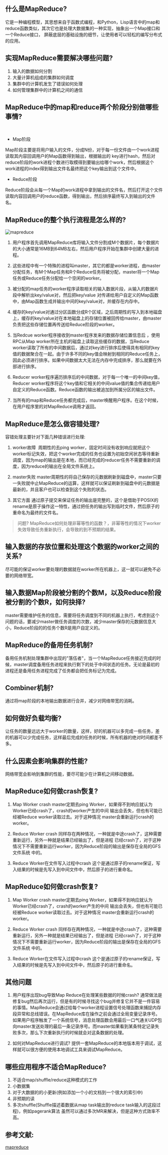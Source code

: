 ##  什么是MapReduce?

​它是一种编程模型，其思想来自于函数式编程，和Python，Lisp语言中的map和reduce函数类似，其次它也是处理大数据集的一种实现，抽象出一个Map接口和一个Reduce接口，
屏蔽底层的基础设施的细节，让使用者可以轻松的编写分布式的应用。

## 实现MapReduce需要解决哪些问题?

1. 输入的数据如何分割
2. 大量计算机组成的集群如何调度
3. 集群中的计算机发生了错误如何处理
4. 如何管理集群中的计算机之间的通信

## MapReduce中的map和reduce两个阶段分别做哪些事情?
  ​

  * Map阶段

  Map阶段主要是将用户输入的文件，分成N份，对于每一份文件由一个work进程读取其内容回调用户的Map函数得到输出，根据输出的 key进行hash，然后对reduce阶段的work进程个数进行取模得到要输出给哪个work，然后根据这个work进程的index得到输出文件名最终把这个key输出到这个文件中。

  * Reduce阶段

  Reduce阶段会从每一个Map的work进程中拿到输出的文件名，然后打开这个文件读取内容回调用户的reduce函数，得到输出，然后排序最终写入到输出的文件名。


## MapReduce的整个执行流程是怎么样的?

  ![mapreduce](mapreduce.png)


1. 用户程序首先调用MapReduce库将输入文件分割成M个数据片，每个数据片的大小通常是16MB到64MB左右，然后用户程序开始在集群中创建大量的进程。

2. 这些进程中有一个特殊的进程叫master，其它的都是worker进程，由master分配任务，有M个Map任务和R个Reduce任务将被分配，master将一个Map任务或Reduce任务分配给一个空闲的worker。

3. 被分配的map任务的worker程序读取相关的输入数据片段，从输入的数据片段中解析出key/value对，然后把key/value 对传递给用户自定义的Map函数中，由Map函数生成并输出中间的key/value对，并缓存在内存中。

4. 缓存的key/value对通过分区函数分成R个区域，之后周期性的写入到本地磁盘上，缓存的key/value对在本地磁盘上的存储位置被回传给master，由master负责把这些存储位置再传送给Reduce阶段的worker。

5. 当Redcue worker程序接收到master程序发来的数据存储位置信息后 ，使用RPC从Map worker所在主机的磁盘上读取这些缓存的数据，当Reduce worker读取了所有的中间数据后，通过对key进行排序后使得具有相同的key值的数据聚合在一起。由于许多不同的key值会映射到相同的Reduce任务上，因此必须进行排序。如果中间数据太大无法在内存中完成排序，那么就要在外部进行排序。

6. Reducer worker程序遍历排序后的中间数据，对于每一个唯一的中间key值，Reducer worker程序将这个key值和它相关的中间value值的集合传递给用户自定义的Reduce函数。Reduce函数的输出被追加到所属分区的输出文件。

7. 当所有的map和Reduce任务都完成后，master唤醒用户程序。在这个时候，在用户程序里的对MapReduce调用才返回。

## MapReduce是怎么做容错处理?

容错处理主要针对下面几种错误进行处理:

1. worker故障
​
周期性的去ping worker，固定时间没有收到响应就把这个worker标记失效，把这个worker完成的任务也设置为初始空闲状态等待重新调度，因为map的输出是在本地，而已经完成的reducer任务不需要重新的调度，因为reduce的输出在全局文件系统上。

2. master失败
master周期性的将自己保存的元数据刷新到磁盘中，master只要一失败就中止MapReduce的运算，这样就可以保证刷新到磁盘中的元数据是最新的，并且客户也可以检查到这个失败的状态。

3. 其它方面
通过原子提交来保证任务的输出是完整的，这个是借助于POSIX的rename是原子操作这一特性，通过把任务的输出写到临时文件，然后原子的重命名为最终的文件名。

> 问题? MapReduce如何处理非幂等性的函数？，非幂等性的情况下worker失效导致任务重新执行，会导致的到不预期的结果。

## 输入数据的存放位置和处理这个数据的worker之间的关系?

尽可能的保证worker要处理的数据就在worker所在机器上，这一就可以避免不必要的网络带宽。

## 输入数据Map阶段被分割的个数M，以及Reduce阶段被分割的个数R，如何抉择?

master需要维护任务的信息，需要将任务调度到不同的机器上执行，考虑到这个问题的话，要减少master做任务调度的次数，减少master保存的元数据信息大小，Reduce阶段的的任务个数R是用户自定义的。

## MapReduce的备用任务机制?

​    备用任务机制处理集群中出现的"落伍者"，当一个MapReduce任务接近完成的时候，master调度备用任务进程来执行剩下的处于中间状态的任务。无论是最初的进程还是备用任务进程完成了任务都会把任务标记为完成。

## Combiner机制?

通过将map阶段的本地输出数据进行合并，减少对网络带宽的消耗。

## 如何做好负载均衡?

让任务的数量远远大于worker的数量，这样，好的机器可以多完成一些任务，差的机器可以少完成任务，这样最后完成的任务的时候，所有机器的绝对时间都差不多。

## 什么因素会影响集群的性能?

网络带宽会影响到集群的性能，要尽可能少在计算机之间移动数据。

## MapReduce如何做crash恢复?
1. Map Worker crash
  master定期去ping Worker，如果得不到响应就认为Worker已经crash了，crash的worker产生的中间
  输出会丢失，但也有可能已经被Reduce worker读取过去。对于这种情况 master会重新运行crash的worker。

2. Reduce Worker crash
  同样存在两种情况，一种就是中途crash了，这种需要重新运行，另外一种就是结果已经输出了，但是进程
  已经crash了，对于这种情况下不需要重新运行worker，因为Reduce阶段的输出是保存在全局的GFS文件系统
  中的。

3. Reduce Worker在文件写入过程中crash
  这个是通过原子的rename保证，写入结果的时候是先写入到中间文件中，然后原子的进行重命名。

## MapReduce如何做crash恢复?
1. Map Worker crash
  master定期去ping Worker，如果得不到响应就认为Worker已经crash了，crash的worker产生的中间
  输出会丢失，但也有可能已经被Reduce worker读取过去。对于这种情况 master会重新运行crash的worker。

2. Reduce Worker crash
  同样存在两种情况，一种就是中途crash了，这种需要重新运行，另外一种就是结果已经输出了，但是进程
  已经crash了，对于这种情况下不需要重新运行worker，因为Reduce阶段的输出是保存在全局的GFS文件系统
  中的。

3. Reduce Worker在文件写入过程中crash
  这个是通过原子的rename保证，写入结果的时候是先写入到中间文件中，然后原子的进行重命名。

## 其他问题
1. 用户程序出现bug导致Map Reduce在处理某些数据的时候crash?
   通常做法是修复bug然后再次运行，但是有的时候寻找这个bug并修复它并不是一件容易的事情。MapReduce会通过给每个worker进程设置信号处理函数来捕捉内存段异常和总线错误。在MapReduce库在操作之前会通过全局变量记录序号。
   如果用户程序触发了一个系统信号，消息处理函数会用最后一口气通关UDP包向master发送处理的最后一条记录序号。而master如果看到某条特定记录失败多次，那么下次重新执行的时候就会对这条数据的处理。

2. 如何对MapReduce进行调试?
  提供一套MapReduce的本地版本用于调试，这样就可以很方便的使用本地调试工具来调试MapReduce。

## 哪些应用程序不适合MapReduce?
1. 不适合map/shuffle/reduce这种模式的工作
2. 小数据集
3. 对于大数据的的小更新(例如添加一个小的文档到一个很大的索引中)
4. 非预期的读
5. 多次shuffle(Shuffle描述着数据从map task输出到reduce task输入的这段过程)，例如pagerank算法
  虽然可以通过多次MR来解决，但是这种方式效率不高。


## 参考文献:
[mapreduce](https://pdos.csail.mit.edu/6.824/papers/mapreduce.pdf)
